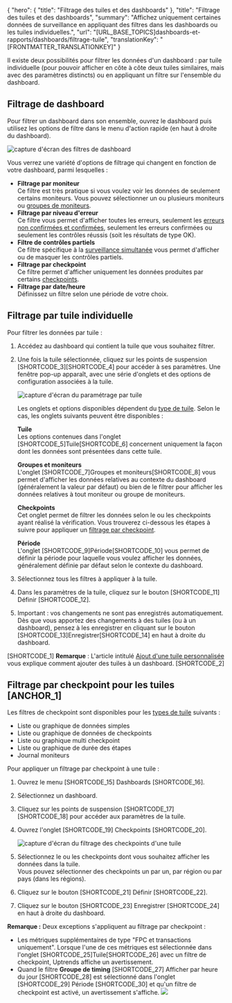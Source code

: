 {
  "hero": {
    "title": "Filtrage des tuiles et des dashboards"
  },
  "title": "Filtrage des tuiles et des dashboards",
  "summary": "Affichez uniquement certaines données de surveillance en appliquant des filtres dans les dashboards ou les tuiles individuelles.",
  "url": "[URL_BASE_TOPICS]dashboards-et-rapports/dashboards/filtrage-tuile",
  "translationKey": "[FRONTMATTER_TRANSLATIONKEY]"
}

Il existe deux possibilités pour filtrer les données d'un dashboard : par tuile individuelle (pour pouvoir afficher en côte à côte deux tuiles similaires, mais avec des paramètres distincts) ou en appliquant un filtre sur l'ensemble du dashboard.

## Filtrage de dashboard

Pour filtrer un dashboard dans son ensemble, ouvrez le dashboard puis utilisez les options de filtre dans le menu d'action rapide (en haut à droite du dashboard).

![capture d'écran des filtres de dashboard]([LINK_URL_1])


Vous verrez une variété d'options de filtrage qui changent en fonction de votre dashboard, parmi lesquelles :

- **Filtrage par moniteur**  
   Ce filtre est très pratique si vous voulez voir les données de seulement certains moniteurs. Vous pouvez sélectionner un ou plusieurs moniteurs ou [groupes de moniteurs]([LINK_URL_2]).
- **Filtrage par niveau d'erreur**  
   Ce filtre vous permet d'afficher toutes les erreurs, seulement les [erreurs non confirmées et confirmées]([LINK_URL_3]), seulement les erreurs confirmées ou seulement les contrôles réussis (soit les résultats de type OK).
- **Filtre de contrôles partiels**  
   Ce filtre spécifique à la [surveillance simultanée]([LINK_URL_4]) vous permet d'afficher ou de masquer les contrôles partiels.
- **Filtrage par checkpoint**  
   Ce filtre permet d'afficher uniquement les données produites par certains [checkpoints]([LINK_URL_5]).
- **Filtrage par date/heure**  
   Définissez un filtre selon une période de votre choix.

## Filtrage par tuile individuelle

Pour filtrer les données par tuile :

1. Accédez au dashboard qui contient la tuile que vous souhaitez filtrer.
2. Une fois la tuile sélectionnée, cliquez sur les points de suspension [SHORTCODE_3][SHORTCODE_4] pour accéder à ses paramètres.
   Une fenêtre pop-up apparaît, avec une série d'onglets et des options de configuration associées à la tuile.

   ![capture d'écran du paramétrage par tuile]([LINK_URL_6])

   Les onglets et options disponibles dépendent du [type de tuile]([LINK_URL_7]). Selon le cas, les onglets suivants peuvent être disponibles :

   **Tuile**  
   Les options contenues dans l'onglet [SHORTCODE_5]Tuile[SHORTCODE_6] concernent uniquement la façon dont les données sont présentées dans cette tuile.

   **Groupes et moniteurs**  
   L'onglet [SHORTCODE_7]Groupes et moniteurs[SHORTCODE_8] vous permet d'afficher les données relatives au contexte du dashboard (généralement la valeur par défaut) ou bien de le filtrer pour afficher les données relatives à tout moniteur ou groupe de moniteurs.

   **Checkpoints**  
   Cet onglet permet de filtrer les données selon le ou les checkpoints ayant réalisé la vérification. Vous trouverez ci-dessous les étapes à suivre pour appliquer un [filtrage par checkpoint]([LINK_URL_8]).

   **Période**  
   L'onglet [SHORTCODE_9]Période[SHORTCODE_10] vous permet de définir la période pour laquelle vous voulez afficher les données, généralement définie par défaut selon le contexte du dashboard.
3. Sélectionnez tous les filtres à appliquer à la tuile.
4. Dans les paramètres de la tuile, cliquez sur le bouton [SHORTCODE_11] Définir [SHORTCODE_12].
5. Important : vos changements ne sont pas enregistrés automatiquement. Dès que vous apportez des changements à des tuiles (ou à un dashboard), pensez à les enregistrer en cliquant sur le bouton [SHORTCODE_13]Enregistrer[SHORTCODE_14] en haut à droite du dashboard.

[SHORTCODE_1] **Remarque** : L'article intitulé [Ajout d'une tuile personnalisée]([LINK_URL_9]) vous explique comment ajouter des tuiles à un dashboard. [SHORTCODE_2]

## Filtrage par checkpoint pour les tuiles [ANCHOR_1]

Les filtres de checkpoint sont disponibles pour les [types de tuile]([LINK_URL_10]) suivants :
- Liste ou graphique de données simples
- Liste ou graphique de données de checkpoints
- Liste ou graphique multi checkpoint
- Liste ou graphique de durée des étapes
- Journal moniteurs

Pour appliquer un filtrage par checkpoint à une tuile :

1. Ouvrez le menu [SHORTCODE_15] Dashboards [SHORTCODE_16].
2. Sélectionnez un dashboard.
3. Cliquez sur les points de suspension [SHORTCODE_17] [SHORTCODE_18] pour accéder aux paramètres de la tuile.
4. Ouvrez l'onglet [SHORTCODE_19] Checkpoints [SHORTCODE_20].

   ![capture d'écran du filtrage des checkpoints d'une tuile]([LINK_URL_11])

5. Sélectionnez le ou les checkpoints dont vous souhaitez afficher les données dans la tuile.  
   Vous pouvez sélectionner des checkpoints un par un, par région ou par pays (dans les régions).
6. Cliquez sur le bouton [SHORTCODE_21] Définir [SHORTCODE_22].
7. Cliquez sur le bouton [SHORTCODE_23] Enregistrer [SHORTCODE_24] en haut à droite du dashboard.

**Remarque :** Deux exceptions s'appliquent au filtrage par checkpoint :
- Les métriques supplémentaires de type "FPC et transactions uniquement". Lorsque l'une de ces métriques est sélectionnée dans l'onglet [SHORTCODE_25]Tuile[SHORTCODE_26] avec un filtre de checkpoint, Uptrends affiche un avertissement.
- Quand le filtre **Groupe de timing** [SHORTCODE_27] Afficher par heure du jour [SHORTCODE_28] est sélectionné dans l'onglet [SHORTCODE_29] Période [SHORTCODE_30] et qu'un filtre de checkpoint est activé, un avertissement s'affiche.
   ![]([LINK_URL_12])